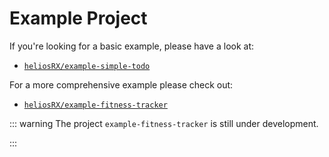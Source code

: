 # Example Project

If you're looking for a basic example, please have a look at:

- [`heliosRX/example-simple-todo`](https://github.com/heliosRX/example-simple-todo)

For a more comprehensive example please check out:

- [`heliosRX/example-fitness-tracker`](https://github.com/heliosRX/example-fitness-tracker)

<!-- [`heliosRX/example-team-todo`](https://github.com/tw00/heliosrx-private/tree/master/examples/example-team-todo) -->

::: warning
The project `example-fitness-tracker` is still under development.
<!-- The project `example-team-todo` is still under development. -->
:::

<!--
::: tip
Firebase project can be found here:
- [https://console.firebase.google.com/u/0/project/heliosrx-demo1](https://console.firebase.google.com/u/0/project/heliosrx-demo1)
:::
-->